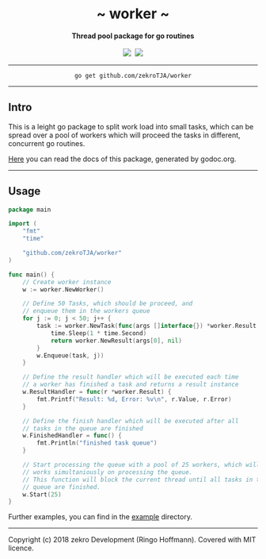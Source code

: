 <div align="center">
    <h1>~ worker ~</h1>
    <strong>Thread pool package for go routines</strong><br><br>
    <a href="https://godoc.org/github.com/zekroTJA/worker"><img src="https://img.shields.io/badge/docs-godoc-c918cc.svg" /></a>&nbsp;
    <a href="https://travis-ci.org/zekroTJA/worker" ><img src="https://travis-ci.org/zekroTJA/worker.svg?branch=master" /></a>
<br>
</div>

---

<div align="center">
    <code>go get github.com/zekroTJA/worker</code>
</div>

---

## Intro

This is a leight go package to split work load into small tasks, which can be spread over a pool of workers which will proceed the tasks in different, concurrent go routines.

[Here](https://godoc.org/github.com/zekroTJA/worker) you can read the docs of this package, generated by godoc.org.

---

## Usage

```go
package main

import (
    "fmt"
    "time"

    "github.com/zekroTJA/worker"
)

func main() {
    // Create worker instance
    w := worker.NewWorker()

    // Define 50 Tasks, which should be proceed, and 
    // enqueue them in the workers queue
    for j := 0; j < 50; j++ {
        task := worker.NewTask(func(args []interface{}) *worker.Result {
            time.Sleep(1 * time.Second)
            return worker.NewResult(args[0], nil)
        }
        w.Enqueue(task, j))
    }

    // Define the result handler which will be executed each time
    // a worker has finished a task and returns a result instance
    w.ResultHandler = func(r *worker.Result) {
        fmt.Printf("Result: %d, Error: %v\n", r.Value, r.Error)
    }

    // Define the finish handler which will be executed after all
    // tasks in the queue are finished
    w.FinishedHandler = func() {
        fmt.Println("finished task queue")
    }

    // Start processing the queue with a pool of 25 workers, which will
    // works simultaniously on processing the queue.
    // This function will block the current thread until all tasks in the
    // queue are finished.
    w.Start(25)
}
```

Further examples, you can find in the [example](example) directory.

---

Copyright (c) 2018 zekro Development (Ringo Hoffmann).
Covered with MIT licence.
